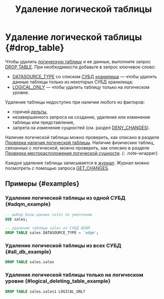 ﻿---
layout: default
title: Удаление логической таблицы
nav_order: 4
parent: Управление схемой данных
grand_parent: Работа с системой
has_children: false
---

# Удаление логической таблицы {#drop_table}

Чтобы удалить [логическую таблицу](../../../overview/main_concepts/logical_table/logical_table.md) 
и ее данные, выполните запрос [DROP TABLE](../../../reference/sql_plus_requests/DROP_TABLE/DROP_TABLE.md).
При необходимости добавьте в запрос ключевое слово:
* [DATASOURCE_TYPE](../../../reference/sql_plus_requests/CREATE_TABLE/CREATE_TABLE.md#datasource_type) со списком
  [СУБД](../../../introduction/supported_DBMS/supported_DBMS.md)
  [хранилища](../../../overview/main_concepts/data_storage/data_storage.md) — чтобы удалить данные таблицы только из 
  некоторых СУБД хранилища;
* [LOGICAL_ONLY](../../../reference/sql_plus_requests/CREATE_TABLE/CREATE_TABLE.md#logical_only) — чтобы удалить таблицу
  только на логическом уровне.

Удаление таблицы недоступно при наличии любого из факторов:
* горячей [дельты](../../../overview/main_concepts/delta/delta.md),
* незавершенного запроса на создание, удаление или изменение таблицы или представления,
* запрета на изменение сущностей (см. раздел [DENY_CHANGES](../../../reference/sql_plus_requests/DENY_CHANGES/DENY_CHANGES.md)).

Наличие логической таблицы можно проверить, как описано в разделе 
[Проверка наличия логической таблицы](../entity_presence_check/entity_presence_check.md#table_check). Наличие
физических таблиц, связанных с логической, можно проверить, как описано в разделе 
[Проверка месторасположения логической сущности](../../../working_with_system/other_features/datasource_check/datasource_check.md).
{: .note-wrapper}

Каждое удаление таблицы записывается в 
[журнал](../../../overview/main_concepts/changelog/changelog.md). Журнал 
можно посмотреть с помощью запроса [GET_CHANGES](../../../reference/sql_plus_requests/GET_CHANGES/GET_CHANGES.md).

## Примеры {#examples}

### Удаление логической таблицы из одной СУБД {#adqm_example}

```sql
-- выбор базы данных sales по умолчанию
USE sales;

-- удаление таблицы sales из СУБД ADQM
DROP TABLE sales DATASOURCE_TYPE = 'adqm';
```

### Удаление логической таблицы из всех СУБД {#all_db_example}

```sql
DROP TABLE sales.sales
```

### Удаление логической таблицы только на логическом уровне {#logical_deleting_table_example}

```sql
DROP TABLE sales.sales1 LOGICAL_ONLY
```